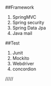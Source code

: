 ##Framework
1. SpringMVC
2. Spring security
3. Spring Data Jpa
4. Java mail

##Test
1. Junit
2. Mockito
3. Webdriver
4. concordion



/////

